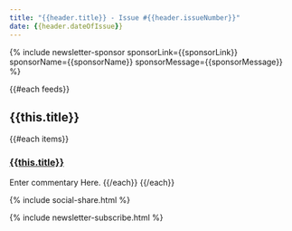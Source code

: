 ```yaml
---
title: "{{header.title}} - Issue #{{header.issueNumber}}"
date: {{header.dateOfIssue}}
---
```


{% include newsletter-sponsor sponsorLink={{sponsorLink}} sponsorName={{sponsorName}} sponsorMessage={{sponsorMessage}}  %}

{{#each feeds}}
## {{this.title}}
{{#each items}}

### [{{this.title}}]({{this.link}})

Enter commentary Here.
{{/each}}
{{/each}}

{% include social-share.html %}

{% include newsletter-subscribe.html %}
